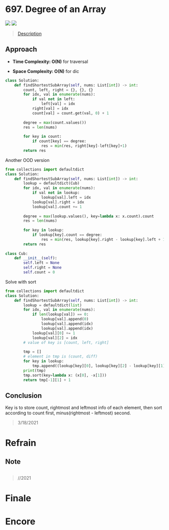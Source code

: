 # 697. Degree of an Array

![](https://img.shields.io/badge/Difficulty-Easy-%235cb85c)
![](https://img.shields.io/badge/topic-array-critical)

> [Description](https://leetcode.com/problems/degree-of-an-array/)


## Approach

- **Time Complexity: O(N)** for traversal

- **Space Complexity: O(N)** for dic

```python
class Solution:
    def findShortestSubArray(self, nums: List[int]) -> int:
        count, left, right = {}, {}, {}
        for idx, val in enumerate(nums):
            if val not in left:
                left[val] = idx
            right[val] = idx
            count[val] = count.get(val, 0) + 1
        
        degree = max(count.values())
        res = len(nums)
        
        for key in count:
            if count[key] == degree:
                res = min(res, right[key]-left[key]+1)
        return res
```

Another OOD version

```python
from collections import defaultdict
class Solution:
    def findShortestSubArray(self, nums: List[int]) -> int:
        lookup = defaultdict(Cub)
        for idx, val in enumerate(nums):
            if val not in lookup:
                lookup[val].left = idx
            lookup[val].right = idx
            lookup[val].count += 1
        
        degree = max(lookup.values(), key=lambda x: x.count).count
        res = len(nums)
        
        for key in lookup:
            if lookup[key].count == degree:
                res = min(res, lookup[key].right - lookup[key].left + 1)
        return res
    
class Cub:
    def __init__(self):
        self.left = None
        self.right = None
        self.count = 0
```

Solve with sort

```python
from collections import defaultdict
class Solution:
    def findShortestSubArray(self, nums: List[int]) -> int:
        lookup = defaultdict(list)
        for idx, val in enumerate(nums):
            if len(lookup[val]) == 0:
                lookup[val].append(0)
                lookup[val].append(idx)
                lookup[val].append(idx)
            lookup[val][0] += 1
            lookup[val][2] = idx
        # value of key is [count, left, right]
        
        tmp = []
        # element in tmp is (count, diff)
        for key in lookup:
            tmp.append((lookup[key][0], lookup[key][2] - lookup[key][1]))
        print(tmp)
        tmp.sort(key=lambda x: (x[0], -x[1]))
        return tmp[-1][1] + 1
```
## Conclusion

Key is to store count, rightmost and leftmost info of each element, then sort according to count first, minus(rightmost - leftmost) second.

> 3/18/2021

# Refrain

## Note

```python

```

> //2021

# Finale

# Encore